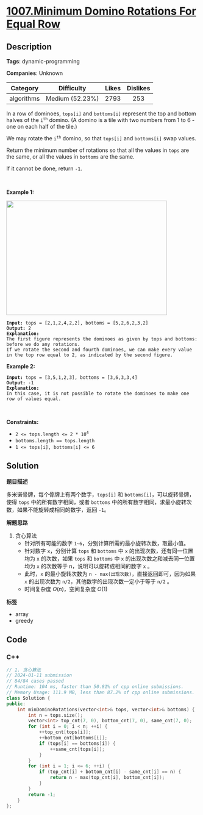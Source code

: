 # [1007.Minimum Domino Rotations For Equal Row](https://leetcode.com/problems/minimum-domino-rotations-for-equal-row/description/)

## Description

**Tags**: dynamic-programming

**Companies**: Unknown

|  Category  |   Difficulty    | Likes | Dislikes |
| :--------: | :-------------: | :---: | :------: |
| algorithms | Medium (52.23%) | 2793  |   253    |

<p>In a row of dominoes, <code>tops[i]</code> and <code>bottoms[i]</code> represent the top and bottom halves of the <code>i<sup>th</sup></code> domino. (A domino is a tile with two numbers from 1 to 6 - one on each half of the tile.)</p>
<p>We may rotate the <code>i<sup>th</sup></code> domino, so that <code>tops[i]</code> and <code>bottoms[i]</code> swap values.</p>
<p>Return the minimum number of rotations so that all the values in <code>tops</code> are the same, or all the values in <code>bottoms</code> are the same.</p>
<p>If it cannot be done, return <code>-1</code>.</p>
<p>&nbsp;</p>
<p><strong class="example">Example 1:</strong></p>
<img alt="" src="https://assets.leetcode.com/uploads/2021/05/14/domino.png" style="height: 300px; width: 421px;" />
<pre><code><strong>Input:</strong> tops = [2,1,2,4,2,2], bottoms = [5,2,6,2,3,2]
<strong>Output:</strong> 2
<strong>Explanation:</strong>
The first figure represents the dominoes as given by tops and bottoms: before we do any rotations.
If we rotate the second and fourth dominoes, we can make every value in the top row equal to 2, as indicated by the second figure.</code></pre>
<p><strong class="example">Example 2:</strong></p>
<pre><code><strong>Input:</strong> tops = [3,5,1,2,3], bottoms = [3,6,3,3,4]
<strong>Output:</strong> -1
<strong>Explanation:</strong>
In this case, it is not possible to rotate the dominoes to make one row of values equal.</code></pre>
<p>&nbsp;</p>
<p><strong>Constraints:</strong></p>
<ul>
  <li><code>2 &lt;= tops.length &lt;= 2 * 10<sup>4</sup></code></li>
  <li><code>bottoms.length == tops.length</code></li>
  <li><code>1 &lt;= tops[i], bottoms[i] &lt;= 6</code></li>
</ul>

## Solution

**题目描述**

多米诺骨牌，每个骨牌上有两个数字，`tops[i]` 和 `bottoms[i]`，可以旋转骨牌，使得 `tops` 中的所有数字相同，或者 `bottoms` 中的所有数字相同，求最小旋转次数，如果不能旋转成相同的数字，返回 `-1`。

**解题思路**

1. 贪心算法
   - 针对所有可能的数字 `1~6`，分别计算所需的最小旋转次数，取最小值。
   - 针对数字 `x`，分别计算 `tops` 和 `bottoms` 中 `x` 的出现次数，还有同一位置均为 `x` 的次数，如果 `tops` 和 `bottoms` 中 `x` 的出现次数之和减去同一位置均为 `x` 的次数等于 n，说明可以旋转成相同的数字 `x` 。
   - 此时，`x` 的最小旋转次数为 `n - max(出现次数)`，直接返回即可，因为如果 `x` 的出现次数为 `n/2`，其他数字的出现次数一定小于等于 `n/2` 。
   - 时间复杂度 $O(n)$，空间复杂度 $O(1)$

**标签**

- array
- greedy

<!-- code start -->
## Code

### C++

```cpp
// 1. 贪心算法
// 2024-01-11 submission
// 84/84 cases passed
// Runtime: 104 ms, faster than 50.81% of cpp online submissions.
// Memory Usage: 111.9 MB, less than 87.2% of cpp online submissions.
class Solution {
public:
    int minDominoRotations(vector<int>& tops, vector<int>& bottoms) {
        int n = tops.size();
        vector<int> top_cnt(7, 0), bottom_cnt(7, 0), same_cnt(7, 0);
        for (int i = 0; i < n; ++i) {
            ++top_cnt[tops[i]];
            ++bottom_cnt[bottoms[i]];
            if (tops[i] == bottoms[i]) {
                ++same_cnt[tops[i]];
            }
        }
        for (int i = 1; i <= 6; ++i) {
            if (top_cnt[i] + bottom_cnt[i] - same_cnt[i] == n) {
                return n - max(top_cnt[i], bottom_cnt[i]);
            }
        }
        return -1;
    }
};
```

<!-- code end -->
